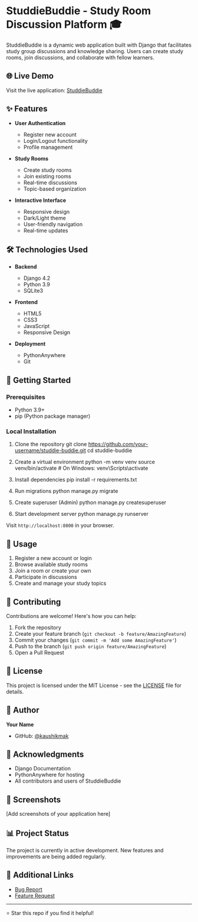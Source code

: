 # StuddieBuddie - Study Room Discussion Platform 🎓

StuddieBuddie is a dynamic web application built with Django that facilitates study group discussions and knowledge sharing. Users can create study rooms, join discussions, and collaborate with fellow learners.

## 🌐 Live Demo
Visit the live application: [StuddieBuddie](https://kaushikmak.pythonanywhere.com/)

## ✨ Features

- **User Authentication**
  - Register new account
  - Login/Logout functionality
  - Profile management

- **Study Rooms**
  - Create study rooms
  - Join existing rooms
  - Real-time discussions
  - Topic-based organization

- **Interactive Interface**
  - Responsive design
  - Dark/Light theme
  - User-friendly navigation
  - Real-time updates

## 🛠️ Technologies Used

- **Backend**
  - Django 4.2
  - Python 3.9
  - SQLite3

- **Frontend**
  - HTML5
  - CSS3
  - JavaScript
  - Responsive Design

- **Deployment**
  - PythonAnywhere
  - Git

## 🚀 Getting Started

### Prerequisites
- Python 3.9+
- pip (Python package manager)

### Local Installation

1. Clone the repository
git clone https://github.com/your-username/studdie-buddie.git
cd studdie-buddie

2. Create a virtual environment
python -m venv venv
source venv/bin/activate # On Windows: venv\Scripts\activate

3. Install dependencies
pip install -r requirements.txt

4. Run migrations
python manage.py migrate

5. Create superuser (Admin)
python manage.py createsuperuser

6. Start development server
python manage.py runserver


Visit `http://localhost:8000` in your browser.

## 📝 Usage

1. Register a new account or login
2. Browse available study rooms
3. Join a room or create your own
4. Participate in discussions
5. Create and manage your study topics

## 🤝 Contributing

Contributions are welcome! Here's how you can help:

1. Fork the repository
2. Create your feature branch (`git checkout -b feature/AmazingFeature`)
3. Commit your changes (`git commit -m 'Add some AmazingFeature'`)
4. Push to the branch (`git push origin feature/AmazingFeature`)
5. Open a Pull Request

## 📜 License

This project is licensed under the MIT License - see the [LICENSE](LICENSE) file for details.

## 👤 Author

**Your Name**
- GitHub: [@kaushikmak](https://github.com/Kaushikmak)


## 🙏 Acknowledgments

- Django Documentation
- PythonAnywhere for hosting
- All contributors and users of StuddieBuddie

## 📸 Screenshots

[Add screenshots of your application here]

## 📊 Project Status

The project is currently in active development. New features and improvements are being added regularly.

## 🔗 Additional Links

- [Bug Report](https://github.com/yourusername/studdie-buddie/issues)
- [Feature Request](https://github.com/yourusername/studdie-buddie/issues)

---
⭐️ Star this repo if you find it helpful!

